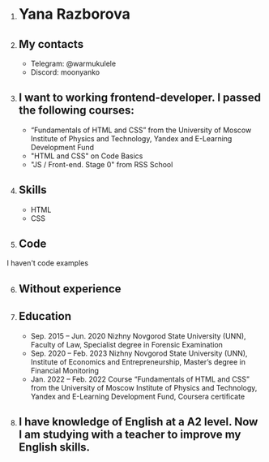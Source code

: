 1. # **Yana Razborova**

2. ## **My contacts** 
    - Telegram: @warmukulele
    - Discord: moonyanko

3. ## I want to working frontend-developer. I passed the following courses:
   - “Fundamentals of HTML and CSS” from the University of Moscow Institute of Physics and Technology, Yandex and E-Learning Development Fund
   - "HTML and CSS" on Code Basics
   - "JS / Front-end. Stage 0" from RSS School

4. ## **Skills** 
    - HTML
    - CSS

5. ## **Code**
I haven't code examples

6. ## **Without experience**
   
7.  ## **Education**
    * Sep. 2015 – Jun. 2020 Nizhny Novgorod State University (UNN), Faculty of Law, Specialist degree in Forensic Examination
    * Sep. 2020 – Feb. 2023 Nizhny Novgorod State University (UNN), Institute of Economics and Entrepreneurship, Master’s degree in Financial Monitoring
    * Jan. 2022 – Feb. 2022 Course “Fundamentals of HTML and CSS” from the University of Moscow Institute of Physics and Technology, Yandex and E-Learning Development Fund, Coursera certificate
8. ## **I have knowledge of English at a A2 level. Now I am studying with a teacher to improve my English skills.**
